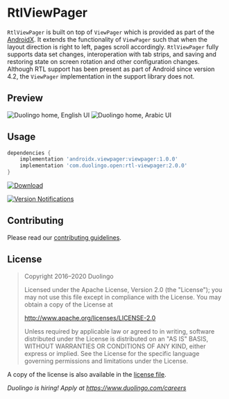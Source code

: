 # RtlViewPager
`RtlViewPager` is built on top of `ViewPager` which is provided as part of the
[AndroidX](https://developer.android.com/jetpack/androidx).
It extends the functionality of `ViewPager` such that when the layout direction is right to left, pages scroll accordingly.
`RtlViewPager` fully supports data set changes, interoperation with tab strips, and saving and restoring state on screen rotation
and other configuration changes.  Although RTL support has been present as part of Android since version 4.2, the `ViewPager`
implementation in the support library does not.

## Preview

![Duolingo home, English UI](docs/images/rtl-viewpager-en-home.gif)
![Duolingo home, Arabic UI](docs/images/rtl-viewpager-ar-home.gif)

## Usage
```groovy
dependencies {
    implementation 'androidx.viewpager:viewpager:1.0.0'
    implementation 'com.duolingo.open:rtl-viewpager:2.0.0'
}
```
[ ![Download](https://api.bintray.com/packages/duolingo/maven/com.duolingo.open%3Artl-viewpager/images/download.svg) ](https://bintray.com/duolingo/maven/com.duolingo.open%3Artl-viewpager/_latestVersion)

[![Version Notifications](https://www.bintray.com/docs/images/bintray_badge_bw.png)](https://bintray.com/duolingo/maven/RtlViewPager?source=watch)

## Contributing

Please read our [contributing guidelines](CONTRIBUTING.md).

## License

> Copyright 2016–2020 Duolingo
>
> Licensed under the Apache License, Version 2.0 (the "License");
you may not use this file except in compliance with the License.
You may obtain a copy of the License at
>
> http://www.apache.org/licenses/LICENSE-2.0
>
> Unless required by applicable law or agreed to in writing, software
distributed under the License is distributed on an "AS IS" BASIS,
WITHOUT WARRANTIES OR CONDITIONS OF ANY KIND, either express or implied.
See the License for the specific language governing permissions and
limitations under the License.

A copy of the license is also available in the [license file](LICENSE).

_Duolingo is hiring! Apply at https://www.duolingo.com/careers_
